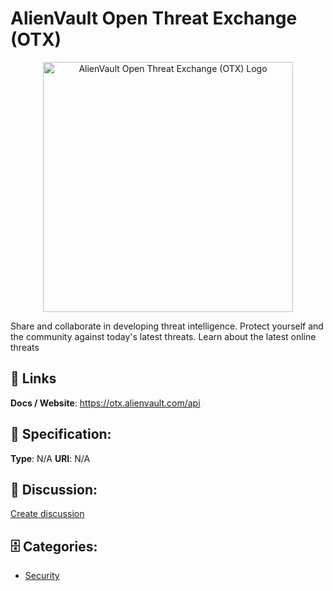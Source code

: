 # AlienVault Open Threat Exchange (OTX)
<p align="center">
    <img width="400" src="https://raw.githubusercontent.com/apis-list/apis-list/main/apis/alienvault-open-threat-exchange-otx/logo_256x256.png" alt="AlienVault Open Threat Exchange (OTX) Logo"/>
</p>

Share and collaborate in developing threat intelligence.  Protect yourself and the community against today's latest threats. Learn about the latest online threats

##  🔗 Links
**Docs / Website**: https://otx.alienvault.com/api

## 🧬 Specification:
**Type**:  N/A 
**URI**:  N/A 

## 💬 Discussion:
[Create discussion](https://github.com/apis-list/apis-list/discussions/new)

## 🗄️ Categories:
- [Security](https://github.com/apis-list/apis-list#security)




